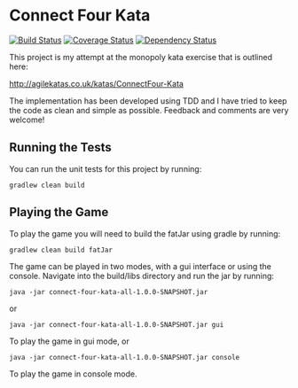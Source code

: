 # Connect Four Kata

[![Build Status](https://travis-ci.org/michaelruocco/connect-four-kata.svg?branch=master)](https://travis-ci.org/michaelruocco/connect-four-kata)
[![Coverage Status](https://coveralls.io/repos/github/michaelruocco/connect-four-kata/badge.svg?branch=master)](https://coveralls.io/github/michaelruocco/connect-four-kata?branch=master)
[![Dependency Status](https://www.versioneye.com/user/projects/571b82c6fcd19a00518565e8/badge.svg?style=flat)](https://www.versioneye.com/user/projects/571b82c6fcd19a00518565e8)

This project is my attempt at the monopoly kata exercise that is outlined here:

http://agilekatas.co.uk/katas/ConnectFour-Kata

The implementation has been developed using TDD and I have tried to keep the code as clean and simple as possible. Feedback and comments are very welcome!

## Running the Tests

You can run the unit tests for this project by running:

```
gradlew clean build
```

## Playing the Game

To play the game you will need to build the fatJar using gradle by running:

```
gradlew clean build fatJar
```

The game can be played in two modes, with a gui interface or using the console.
Navigate into the build/libs directory and run the jar by running:

```
java -jar connect-four-kata-all-1.0.0-SNAPSHOT.jar
```

or

```
java -jar connect-four-kata-all-1.0.0-SNAPSHOT.jar gui
```

To play the game in gui mode, or

```
java -jar connect-four-kata-all-1.0.0-SNAPSHOT.jar console
```

To play the game in console mode.